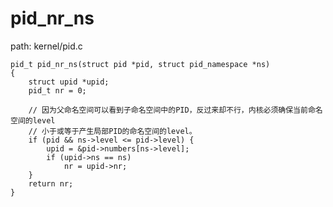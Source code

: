 pid_nr_ns
========================================

path: kernel/pid.c
```
pid_t pid_nr_ns(struct pid *pid, struct pid_namespace *ns)
{
    struct upid *upid;
    pid_t nr = 0;

    // 因为父命名空间可以看到子命名空间中的PID，反过来却不行，内核必须确保当前命名空间的level
    // 小于或等于产生局部PID的命名空间的level。
    if (pid && ns->level <= pid->level) {
        upid = &pid->numbers[ns->level];
        if (upid->ns == ns)
            nr = upid->nr;
    }
    return nr;
}
```